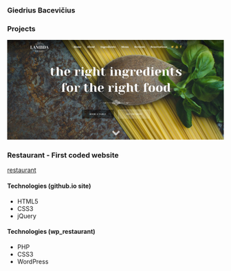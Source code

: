 ### Giedrius Bacevičius
### Projects

![demo](projects_hero_pages_images/restaurant_hero_page.jpg)
### Restaurant - First coded website
[restaurant](giedrius13.github.io)


#### Technologies (github.io site)
* HTML5
* CSS3
* jQuery

#### Technologies (wp_restaurant)
* PHP
* CSS3
* WordPress 



